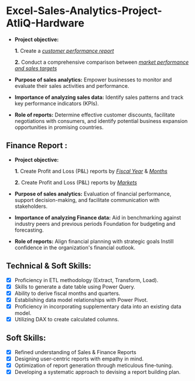 # Excel-Sales-Analytics-Project-AtliQ-Hardware

- **Project objective:** 

    **1.** Create a _[customer performance report](https://github.com/Sumitraadhya/Excel-Sales-Analytics-Project-AtliQ-Hardware/blob/main/Customer%20Performance%20report.pdf)_ 

    **2.** Conduct a comprehensive comparison between _[market performance and sales targets](https://github.com/Sumitraadhya/Excel-Sales-Analytics-Project-AtliQ-Hardware/blob/main/Market%20Performence%20Vs%20Target%20Report.pdf)_

- **Purpose of sales analytics:** Empower businesses to monitor and evaluate their sales activities and performance.

- **Importance of analyzing sales data:** Identify sales patterns and track key performance indicators (KPIs).

- **Role of reports:** Determine effective customer discounts, facilitate negotiations with consumers, and identify potential business expansion opportunities in promising countries.


## Finance Report :

- **Project objective:** 

    **1.** Create Profit and Loss (P&L) reports by _[Fiscal Year](https://github.com/Sumitraadhya/Excel-Sales-Analytics-Project-AtliQ-Hardware/blob/main/P%20%26%20L%20by%20Fiscal%20Years.pdf)_ & _[Months](https://github.com/Sumitraadhya/Excel-Sales-Analytics-Project-AtliQ-Hardware/blob/main/P%26L%20Statement%20by%20Months.pdf)_ 

   **2.** Create Profit and Loss (P&L) reports by _[Markets](https://github.com/Sumitraadhya/Excel-Sales-Analytics-Project-AtliQ-Hardware/blob/main/P%26L%20Statement%20by%20Markets.pdf)_

- **Purpose of sales analytics:** Evaluation of financial performance, support decision-making, and facilitate communication with stakeholders.

- **Importance of analyzing Finance data:** Aid in benchmarking against industry peers and previous periods Foundation for budgeting and forecasting.

- **Role of reports:** Align financial planning with strategic goals Instill confidence in the organization's financial outlook.


## Technical & Soft Skills:
- [x]	Proficiency in ETL methodology (Extract, Transform, Load).
- [x]	Skills to generate a date table using Power Query.
- [x]	Ability to derive fiscal months and quarters.
- [x]	Establishing data model relationships with Power Pivot.
- [x]	Proficiency in incorporating supplementary data into an existing data model.
- [x]	Utilizing DAX to create calculated columns.

## Soft Skills:
- [x]	Refined understanding of Sales & Finance Reports
- [x]	Designing user-centric reports with empathy in mind.
- [x]	Optimization of report generation through meticulous fine-tuning.
- [x]	Developing a systematic approach to devising a report building plan.
